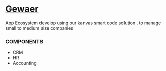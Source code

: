 # [Gewaer](https://github.com/gewaer)
App Ecosystem develop using our kanvas smart code solution , to manage small to medium size companies

### COMPONENTS

- CRM
- HR
- Accounting
